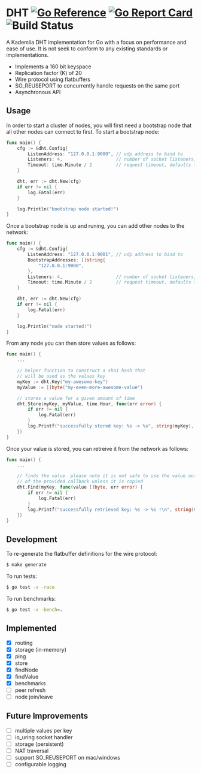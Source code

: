 # DHT [![Go Reference](https://pkg.go.dev/badge/github.com/purehyperbole/dht.svg)](https://pkg.go.dev/github.com/purehyperbole/dht) [![Go Report Card](https://goreportcard.com/badge/github.com/purehyperbole/dht)](https://goreportcard.com/report/github.com/purehyperbole/dht) ![Build Status](https://github.com/purehyperbole/dht/actions/workflows/ci.yml/badge.svg)

A Kademlia DHT implementation for Go with a focus on performance and ease of use. It is not seek to conform to any existing standards or implementations. 

 - Implements a 160 bit keyspace
 - Replication factor (K) of 20
 - Wire protocol using flatbuffers
 - SO_REUSEPORT to concurrently handle requests on the same port
 - Asynchronous API

## Usage

In order to start a cluster of nodes, you will first need a bootstrap node that all other nodes can connect to first. To start a bootstrap node:

```go
func main() {
    cfg := &dht.Config{
        ListenAddress: "127.0.0.1:9000", // udp address to bind to
        Listeners: 4,                    // number of socket listeners, defaults to GOMAXPROCS
        Timeout: time.Minute / 2         // request timeout, defaults to 1 minute
    }

    dht, err := dht.New(cfg)
    if err != nil {
        log.Fatal(err)
    }

    log.Println("bootstrap node started!")
}
```

Once a bootstrap node is up and runing, you can add other nodes to the network:

```go
func main() {
    cfg := &dht.Config{
        ListenAddress: "127.0.0.1:9001", // udp address to bind to
        BootstrapAddresses: []string{
            "127.0.0.1:9000",
        },
        Listeners: 4,                    // number of socket listeners, defaults to GOMAXPROCS
        Timeout: time.Minute / 2         // request timeout, defaults to 1 minute
    }

    dht, err := dht.New(cfg)
    if err != nil {
        log.Fatal(err)
    }

    log.Println("node started!")
}
```

From any node you can then store values as follows:
```go
func main() {
    ...

    // helper function to construct a sha1 hash that
    // will be used as the values key
    myKey := dht.Key("my-awesome-key")
    myValue := []byte("my-even-more-awesome-value")

    // stores a value for a given amount of time
    dht.Store(myKey, myValue, time.Hour, func(err error) {
        if err != nil {
            log.Fatal(err)
        }
        log.Printf("successfully stored key: %s -> %s", string(myKey), string(myValue))
    })
}
```

Once your value is stored, you can retreive it from the network as follows:
```go
func main() {
    ...

    // finds the value. please note it is not safe to use the value outside
    // of the provided callback unless it is copied
    dht.Find(myKey, func(value []byte, err error) {
        if err != nil {
            log.Fatal(err)
        }
        log.Printf("successfully retrieved key: %s -> %s !\n", string(myKey), string(value))
    })
}
```


## Development

To re-generate the flatbuffer definitions for the wire protocol:
```sh
$ make generate
```

To run tests:
```sh
$ go test -v -race
```

To run benchmarks:
```sh
$ go test -v -bench=.
```

## Implemented
- [x] routing
- [x] storage (in-memory)
- [x] ping
- [x] store
- [x] findNode
- [x] findValue
- [x] benchmarks
- [ ] peer refresh
- [ ] node join/leave

## Future Improvements
- [ ] multiple values per key
- [ ] io_uring socket handler
- [ ] storage (persistent)
- [ ] NAT traversal
- [ ] support SO_REUSEPORT on mac/windows
- [ ] configurable logging